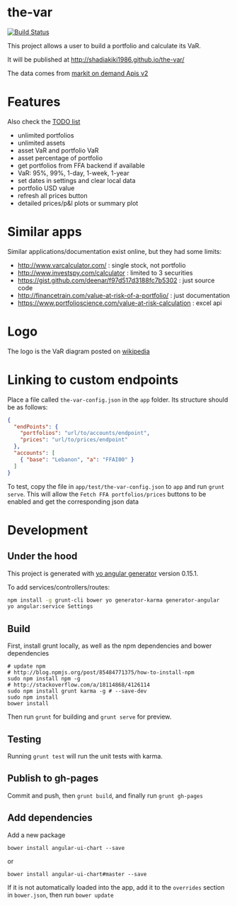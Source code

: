 # the-var

[![Build Status](https://travis-ci.org/shadiakiki1986/the-var.svg?branch=master)](https://travis-ci.org/shadiakiki1986/the-var)

This project allows a user to build a portfolio and calculate its VaR.

It will be published at http://shadiakiki1986.github.io/the-var/

The data comes from [markit on demand Apis v2](http://dev.markitondemand.com/MODApis/)

# Features
Also check the [TODO list](TODO.md)
* unlimited portfolios
* unlimited assets
* asset VaR and portfolio VaR
* asset percentage of portfolio
* get portfolios from FFA backend if available
* VaR: 95%, 99%, 1-day, 1-week, 1-year
* set dates in settings and clear local data
* portfolio USD value
* refresh all prices button
* detailed prices/p&l plots or summary plot

# Similar apps
Similar applications/documentation exist online, but they had some limits:
* http://www.varcalculator.com/ : single stock, not portfolio
* http://www.investspy.com/calculator : limited to 3 securities
* https://gist.github.com/deenar/f97d517d3188fc7b5302 : just source code
* http://financetrain.com/value-at-risk-of-a-portfolio/ : just documentation
* https://www.portfolioscience.com/value-at-risk-calculation : excel api

# Logo
The logo is the VaR diagram posted on [wikipedia](https://en.wikipedia.org/wiki/File:VaR_diagram.JPG)

# Linking to custom endpoints
Place a file called `the-var-config.json` in the `app` folder.
Its structure should be as follows:
```json
{
  "endPoints": {
    "portfolios": "url/to/accounts/endpoint",
    "prices": "url/to/prices/endpoint"
  },
  "accounts": [
    { "base": "Lebanon", "a": "FFAI00" }
  ]
}
```

To test, copy the file in `app/test/the-var-config.json` to `app` and run `grunt serve`.
This will allow the `Fetch FFA portfolios/prices` buttons to be enabled and get the corresponding json data

# Development
## Under the hood
This project is generated with [yo angular generator](https://github.com/yeoman/generator-angular)
version 0.15.1.

To add services/controllers/routes:
```bash
npm install -g grunt-cli bower yo generator-karma generator-angular
yo angular:service Settings
```

## Build

First, install grunt locally, as well as the npm dependencies and bower dependencies

    # update npm
    # http://blog.npmjs.org/post/85484771375/how-to-install-npm
    sudo npm install npm -g
    # http://stackoverflow.com/a/18114868/4126114
    sudo npm install grunt karma -g # --save-dev
    sudo npm install
    bower install

Then run `grunt` for building and `grunt serve` for preview.

## Testing

Running `grunt test` will run the unit tests with karma.

## Publish to gh-pages
Commit and push, then `grunt build`, and finally run `grunt gh-pages`

## Add dependencies
Add a new package

```bower install angular-ui-chart --save```

or

```bower install angular-ui-chart#master --save```

If it is not automatically loaded into the app,
add it to the `overrides` section in `bower.json`,
then run `bower update`
